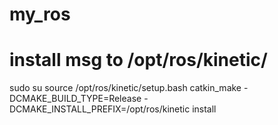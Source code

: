 # my_ros
# install msg to /opt/ros/kinetic/
sudo su
source /opt/ros/kinetic/setup.bash
catkin_make -DCMAKE_BUILD_TYPE=Release -DCMAKE_INSTALL_PREFIX=/opt/ros/kinetic install
